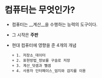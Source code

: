 # 컴퓨터는 무엇인가?
+ 컴퓨터는 __계산__을 수행하는 능력의 도구이다.
+  그 시작은 __주판__
+ 현대 컴퓨터에 영향을 준 4개의 개념
   
      + 1. 저장소_데이터
      + 2. 표현방법_정보를 구슬로 저장
      + 3. 계산_덧셈과 뺄셈
      + 4. 사용자 인터페이스_엄지와 검지를 이용
